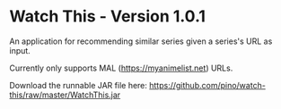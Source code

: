 # Watch This - Version 1.0.1

An application for recommending similar series given a series's URL as input.

Currently only supports MAL (https://myanimelist.net) URLs.

Download the runnable JAR file here: https://github.com/pino/watch-this/raw/master/WatchThis.jar
